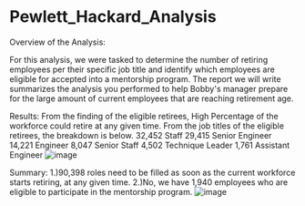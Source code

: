 # Pewlett_Hackard_Analysis

Overview of the Analysis:

For this analysis, we were tasked to determine the number of retiring employees per their specific job title and identify which employees are eligible for accepted into a mentorship program.  The report we will write summarizes the analysis you performed to help Bobby's manager prepare for the large amount of current employees that are reaching retirement age. 

Results:
  From the finding of the eligible retirees, High Percentage of the workforce could retire at any given time.
  From the job titles of the eligible retirees, the breakdown is below.
  32,452 Staff
  29,415 Senior Engineer
  14,221 Engineer
  8,047 Senior Staff
  4,502 Technique Leader
  1,761 Assistant Engineer
![image](https://user-images.githubusercontent.com/118709430/215005920-d7876db9-ea62-48fb-a244-df6d1404b0b1.png)

Summary:
1.)90,398 roles need to be filled as soon as the current workforce starts retiring, at any given time.
2.)No, we have 1,940 employees who are eligible to participate in the mentorship program.
![image](https://user-images.githubusercontent.com/118709430/215006315-915b74c2-7118-4d93-9e35-2bb85ef420e4.png)
